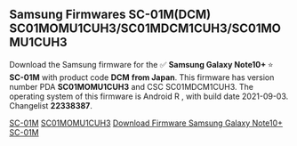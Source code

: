<h2>Samsung Firmwares SC-01M(DCM) SC01MOMU1CUH3/SC01MDCM1CUH3/SC01MOMU1CUH3</h2>
Download the Samsung firmware for the ✅ <strong>Samsung Galaxy Note10+ </strong> ⭐ <strong>SC-01M</strong> with product code <strong>DCM</strong> <strong> from Japan</strong>. This firmware has version number PDA <strong>SC01MOMU1CUH3</strong> and CSC SC01MDCM1CUH3. The operating system of this firmware is Android R , with build date 2021-09-03. Changelist <strong>22338387</strong>.


[SC-01M](https://samfirm.shop/samsung/model/SC-01M)
[SC01MOMU1CUH3](https://samfirm.shop/samsung/pda/SC01MOMU1CUH3)
[Download Firmware Samsung Galaxy Note10+ SC-01M](https://samfirm.shop/samsung/firmware/452444)
